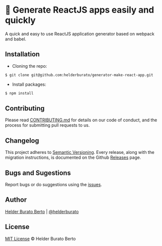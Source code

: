 # 🔩 Generate ReactJS apps easily and quickly

A quick and easy to use ReactJS application generator based on webpack and babel.

## Installation

* Cloning the repo:
```bash
$ git clone git@github.com:helderburato/generator-make-react-app.git
```

* Install packages:
```bash
$ npm install
```

## Contributing

Please read [CONTRIBUTING.md](CONTRIBUTING.md) for details on our code of conduct, and the process for submitting pull requests to us.

## Changelog

This project adheres to [Semantic Versioning](https://semver.org/). Every release, along with the migration instructions, is documented on the Github [Releases](https://github.com/helderburato/generator-make-react-app/releases) page.

## Bugs and Sugestions

Report bugs or do suggestions using the [issues](https://github.com/helderburato/generator-make-react-app/issues).

## Author

[Helder Burato Berto](https://github.com/helderburato) | [@helderburato](https://twitter.com/helderburato)

## License

[MIT License](LICENSE) © Helder Burato Berto
